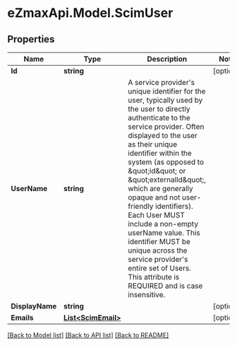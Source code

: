 # eZmaxApi.Model.ScimUser

## Properties

Name | Type | Description | Notes
------------ | ------------- | ------------- | -------------
**Id** | **string** |  | [optional] 
**UserName** | **string** | A service provider&#39;s unique identifier for the user, typically used by the user to directly authenticate to the service provider.  Often displayed to the user as their unique identifier within the system (as opposed to \&quot;id\&quot; or \&quot;externalId\&quot;, which are generally opaque and not user-friendly identifiers).  Each User MUST include a non-empty userName value.  This identifier MUST be unique across the service provider&#39;s entire set of Users.  This attribute is REQUIRED and is case insensitive. | 
**DisplayName** | **string** |  | [optional] 
**Emails** | [**List&lt;ScimEmail&gt;**](ScimEmail.md) |  | [optional] 

[[Back to Model list]](../README.md#documentation-for-models) [[Back to API list]](../README.md#documentation-for-api-endpoints) [[Back to README]](../README.md)

